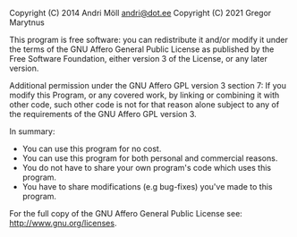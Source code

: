 Copyright (C) 2014 Andri Möll <andri@dot.ee>
Copyright (C) 2021 Gregor Marytnus

This program is free software: you can redistribute it and/or modify it under
the terms of the GNU Affero General Public License as published by the Free
Software Foundation, either version 3 of the License, or any later version.

Additional permission under the GNU Affero GPL version 3 section 7:
If you modify this Program, or any covered work, by linking or
combining it with other code, such other code is not for that reason
alone subject to any of the requirements of the GNU Affero GPL version 3.

In summary:

- You can use this program for no cost.
- You can use this program for both personal and commercial reasons.
- You do not have to share your own program's code which uses this program.
- You have to share modifications (e.g bug-fixes) you've made to this program.

For the full copy of the GNU Affero General Public License see:
http://www.gnu.org/licenses.
